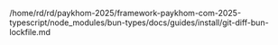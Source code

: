 /home/rd/rd/paykhom-2025/framework-paykhom-com-2025-typescript/node_modules/bun-types/docs/guides/install/git-diff-bun-lockfile.md
